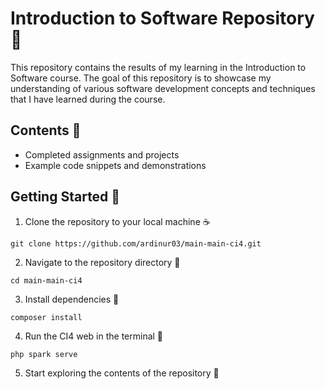 # Introduction to Software Repository 🚀

This repository contains the results of my learning in the Introduction to Software course. The goal of this repository is to showcase my understanding of various software development concepts and techniques that I have learned during the course.

## Contents 📌
- Completed assignments and projects
- Example code snippets and demonstrations

## Getting Started 📃
1. Clone the repository to your local machine ☕
```
git clone https://github.com/ardinur03/main-main-ci4.git
````
2. Navigate to the repository directory 🌠
```
cd main-main-ci4
```
3. Install dependencies 🚛
```
composer install
```
4. Run the CI4 web in the terminal 🚀
```
php spark serve
```
5. Start exploring the contents of the repository 🙌
